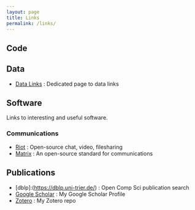 ```yaml
---
layout: page
title: Links
permalink: /links/
---
```


## Code

## Data

   * [Data Links](http://stevehenderson.github.io/data/) : Dedicated page to data links
   
## Software

Links to interesting and useful software.

### Communications

   * [Riot](https://about.riot.im/) : Open-source chat, video, filesharing
   * [Matrix](https://matrix.org/) : An open-source standard for communications

## Publications

   * [dblp]:(https://dblp.uni-trier.de/) : Open Comp Sci publication search
   * [Google Scholar](https://scholar.google.com/citations?user=4UaV290AAAAJ&hl=en&oi=sra) : My Google Scholar Profile
   * [Zotero](https://www.zotero.org/henderso/library) : My Zotero repo





